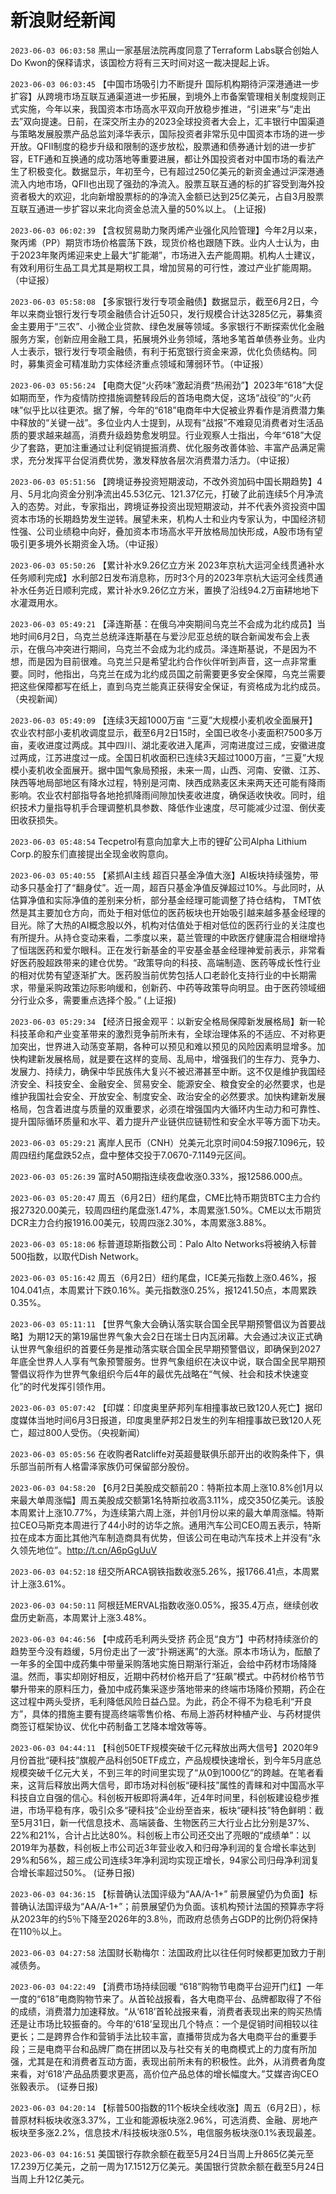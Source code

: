 # 新浪财经新闻
`2023-06-03 06:03:58` 黑山一家基层法院再度同意了Terraform Labs联合创始人Do Kwon的保释请求，该国检方将有三天时间对这一裁决提起上诉。

`2023-06-03 06:03:45` 【中国市场吸引力不断提升 国际机构期待沪深港通进一步扩容】从跨境市场互联互通渠道进一步拓展，到境外上市备案管理相关制度规则正式实施，今年以来，我国资本市场高水平双向开放稳步推进，“引进来”与“走出去”双向提速。日前，在深交所主办的2023全球投资者大会上，汇丰银行中国渠道与策略发展股票产品总监刘泽华表示，国际投资者非常乐见中国资本市场的进一步开放。QFII制度的稳步升级和限制的逐步放松，股票通和债券通计划的进一步扩容，ETF通和互换通的成功落地等重要进展，都让外国投资者对中国市场的看法产生了积极变化。数据显示，年初至今，已有超过250亿美元的新资金通过沪深港通流入内地市场，QFII也出现了强劲的净流入。股票互联互通的标的扩容受到海外投资者极大的欢迎，北向新增股票标的的净流入金额已达到25亿美元，占自3月股票互联互通进一步扩容以来北向资金总流入量的50%以上。 (上证报)

`2023-06-03 06:02:39` 【含权贸易助力聚丙烯产业强化风险管理】今年2月以来，聚丙烯（PP）期货市场价格震荡下跌，现货价格也跟随下跌。业内人士认为，由于2023年聚丙烯迎来史上最大“扩能潮”，市场进入去产能周期。机构人士建议，有效利用衍生品工具尤其是期权工具，增加贸易的可行性，渡过产业扩能周期。（中证报）

`2023-06-03 05:58:08` 【多家银行发行专项金融债】数据显示，截至6月2日，今年以来商业银行发行专项金融债合计近50只，发行规模合计达3285亿元，募集资金主要用于“三农”、小微企业贷款、绿色发展等领域。多家银行不断探索优化金融服务方案，创新应用金融工具，拓展境外业务领域，落地多笔首单债券业务。业内人士表示，银行发行专项金融债，有利于拓宽银行资金来源，优化负债结构。同时，募集资金可精准助力实体经济重点领域和薄弱环节。（中证报）

`2023-06-03 05:56:24` 【电商大促“火药味”激起消费“热闹劲”】2023年“618”大促如期而至，作为疫情防控措施调整转段后的首场电商大促，这场“战役”的“火药味”似乎比以往更浓。据了解，今年的“618”电商年中大促被业界看作是消费潜力集中释放的“关键一战”。多位业内人士提到，从现有“战报”不难窥见消费者对生活品质的要求越来越高，消费升级趋势愈发明显。行业观察人士指出，今年“618”大促少了套路，更加注重通过让利促销提振消费、优化服务改善体验、丰富产品满足需求，充分发挥平台促消费优势，激发释放各层次消费潜力活力。（中证报）

`2023-06-03 05:51:56` 【跨境证券投资短期波动，不改外资加码中国长期趋势】4月、5月北向资金分别净流出45.53亿元、121.37亿元，打破了此前连续5个月净流入的态势。对此，专家指出，跨境证券投资出现短期波动，并不代表外资投资中国资本市场的长期趋势发生逆转。展望未来，机构人士和业内专家认为，中国经济韧性强、公司业绩稳中向好，叠加资本市场高水平开放格局加快形成，A股市场有望吸引更多境外长期资金入场。（中证报）

`2023-06-03 05:50:26` 【累计补水9.26亿立方米 2023年京杭大运河全线贯通补水任务顺利完成】水利部2日发布消息称，历时3个月的2023年京杭大运河全线贯通补水任务近日顺利完成，累计补水9.26亿立方米，置换了沿线94.2万亩耕地地下水灌溉用水。

`2023-06-03 05:49:21` 【泽连斯基：在俄乌冲突期间乌克兰不会成为北约成员】当地时间6月2日，乌克兰总统泽连斯基在与爱沙尼亚总统的联合新闻发布会上表示，在俄乌冲突进行期间，乌克兰不会成为北约成员。泽连斯基说，不是因为不想，而是因为目前很难。乌克兰只是希望北约合作伙伴听到声音，这一点非常重要。同时，他指出，乌克兰在成为北约成员国之前需要更多安全保障，乌克兰需要把这些保障都写在纸上，直到乌克兰能真正获得安全保证，有资格成为北约成员。（央视新闻）

`2023-06-03 05:49:09` 【连续3天超1000万亩 “三夏”大规模小麦机收全面展开】农业农村部小麦机收调度显示，截至6月2日15时，全国已收冬小麦面积7500多万亩，麦收进度过两成。其中四川、湖北麦收进入尾声，河南进度过三成，安徽进度过两成，江苏进度过一成。全国日机收面积已连续3天超过1000万亩，“三夏”大规模小麦机收全面展开。据中国气象局预报，未来一周，山西、河南、安徽、江苏、陕西等地局部地区有降水过程，特别是河南、陕西成熟麦区未来两天还可能有降雨影响。农业农村部指导各地抢抓降雨间隙加快麦收进度，确保适收快收。同时，组织技术力量指导机手合理调整机具参数、降低作业速度，尽可能减少过湿、倒伏麦田收获损失。

`2023-06-03 05:48:54` Tecpetrol有意向加拿大上市的锂矿公司Alpha Lithium Corp.的股东们直接提出全现金收购意向。

`2023-06-03 05:40:55` 【紧抓AI主线 超百只基金净值大涨】AI板块持续强势，带动多只基金打了“翻身仗”。近一周，超百只基金净值反弹超过10%。与此同时，从估算净值和实际净值的差别来分析，部分基金经理可能调整了持仓结构， TMT依然是其主要加仓方向，而处于相对低位的医药板块也开始吸引越来越多基金经理的目光。除了大热的AI概念股以外，机构对估值处于相对低位的医药行业的关注度也有所提升。从持仓变动来看，二季度以来，葛兰管理的中欧医疗健康混合相继增持了恒瑞医药和爱尔眼科。正在发行新基金的平安基金基金经理神爱前表示，非常看好医药股超跌带来的建仓优势。“政策导向的科技、高端制造、医药等成长性行业的相对优势有望逐渐扩大。医药股当前优势包括人口老龄化支持行业的中长期需求，带量采购政策边际影响缓和，创新药、中药等政策导向明显。由于医药领域细分行业众多，需要重点选择个股。” (上证报)

`2023-06-03 05:29:34` 【经济日报金观平：以新安全格局保障新发展格局】新一轮科技革命和产业变革带来的激烈竞争前所未有，全球治理体系的不适应、不对称更加突出，世界进入动荡变革期，各种可以预见和难以预见的风险因素明显增多。加快构建新发展格局，就是要在这样的变局、乱局中，增强我们的生存力、竞争力、发展力、持续力，确保中华民族伟大复兴不被迟滞甚至中断。这不仅是维护我国经济安全、科技安全、金融安全、贸易安全、能源安全、粮食安全的必然要求，也是维护我国社会安全、开放安全、制度安全、政治安全的必然要求。加快构建新发展格局，包含着进度与质量的双重要求，必须在增强国内大循环内生动力和可靠性、提升国际循环质量和水平、着力提升产业链供应链韧性和安全水平等方面下功夫。

`2023-06-03 05:29:21` 离岸人民币（CNH）兑美元北京时间04:59报7.1096元，较周四纽约尾盘跌52点，盘中整体交投于7.0670-7.1149元区间。

`2023-06-03 05:26:39` 富时A50期指连续夜盘收涨0.33%，报12586.000点。

`2023-06-03 05:20:47` 周五（6月2日）纽约尾盘，CME比特币期货BTC主力合约报27320.00美元，较周四纽约尾盘涨1.47%，本周累涨1.50%。CME以太币期货DCR主力合约报1916.00美元，较周四涨2.30%，本周累涨3.88%。

`2023-06-03 05:18:06` 标普道琼斯指数公司：Palo Alto Networks将被纳入标普500指数，以取代Dish Network。

`2023-06-03 05:16:42` 周五（6月2日）纽约尾盘，ICE美元指数上涨0.46%，报104.041点，本周累计下跌0.16%。美元指数涨0.25%，报1241.50点，本周累跌0.35%。

`2023-06-03 05:11:11` 【世界气象大会确认落实联合国全民早期预警倡议为首要战略】为期12天的第19届世界气象大会2日在瑞士日内瓦闭幕。大会通过决议正式确认世界气象组织的首要任务是推动落实联合国全民早期预警倡议，即确保到2027年底全世界人人享有气象预警服务。世界气象组织在决议中说，联合国全民早期预警倡议将作为世界气象组织今后4年的最优先战略在“气候、社会和技术快速变化”的时代发挥引领作用。

`2023-06-03 05:07:42` 【印媒：印度奥里萨邦列车相撞事故已致120人死亡】据印度媒体当地时间6月3日报道，印度奥里萨邦2日发生的列车相撞事故已致120人死亡，超过800人受伤。（央视新闻）

`2023-06-03 05:05:56` 在收购者Ratcliffe对英超曼联俱乐部开出的收购条件下，俱乐部当前所有人格雷泽家族仍可保留部分股份。

`2023-06-03 04:58:20` 【6月2日美股成交额前20：特斯拉本周上涨10.8%创1月以来最大单周涨幅】周五美股成交额第1名特斯拉收高3.11%，成交350亿美元。该股本周累计上涨10.77%，为连续第六周上涨，并创1月份以来的最大单周涨幅。特斯拉CEO马斯克本周进行了44小时的访华之旅。通用汽车公司CEO周五表示，特斯拉在成本方面比其他汽车制造商具有优势，但该公司在电动汽车技术上并没有“永久领先地位”。http://t.cn/A6pGgUuV

`2023-06-03 04:52:18` 纽交所ARCA钢铁指数收涨5.26%，报1766.41点，本周累计上涨3.61%。

`2023-06-03 04:50:11` 阿根廷MERVAL指数收涨0.05%，报35.4万点，继续创收盘历史新高，本周累计上涨3.48%。

`2023-06-03 04:46:56` 【中成药毛利两头受挤 药企觅“良方”】中药材持续涨价的趋势至今没有趋缓，5月份走出了一波“扑朔迷离”的大涨。原本市场认为，酝酿了一年多的全国中成药集中带量采购落地实施日期渐行渐近，会给中药材市场降降温。然而，事实却刚好相反，近期中药材价格开启了“狂飙”模式。中药材价格节节攀升带来的原料压力，叠加中成药集采逐步落地带来的终端市场降价预期，药企在这过程中两头受挤，毛利降低风险日益凸显。为此，药企不得不为稳毛利“开良方”，具体的措施主要有提高终端零售价格、布局上游药材种植产业、与药材提供商签订框架协议、优化中药制备工艺降本增效等等。

`2023-06-03 04:44:11` 【科创50ETF规模突破千亿元释放出两大信号】2020年9月份首批“硬科技”旗舰产品科创50ETF成立，产品规模快速增长，到今年5月底总规模突破千亿元大关，不到三年的时间里实现了“从0到1000亿”的跨越。在笔者看来，这背后释放出两大信号，即市场对科创板“硬科技”属性的青睐和对中国高水平科技自立自强的信心。科创板开板即将满4年，近4年时间里，科创板建设稳步推进，市场平稳有序，吸引众多“硬科技”企业纷至沓来，板块“硬科技”特色鲜明：截至5月31日，新一代信息技术、高端装备、生物医药三大行业占比分别是37%、22%和21%，合计占比达80%。科创板上市公司还交出了亮眼的“成绩单”：以2019年为基数，科创板上市公司近3年营业收入和归母净利润的复合增长率达到29%和56%，超三成公司连续3年净利润均实现正增长，94家公司归母净利润复合增长率超过50%。 (证券日报)

`2023-06-03 04:36:15` 【标普确认法国评级为“AA/A-1+” 前景展望仍为负面】标普确认法国评级为“AA/A-1+”；前景展望仍为负面。该机构预计法国的预算赤字将从2023年的约5％下降至2026年的3.8％，而政府总债务占GDP的比例仍将保持在110％以上。

`2023-06-03 04:27:58` 法国财长勒梅尔：法国政府比以往任何时候都更加致力于削减债务。

`2023-06-03 04:22:49` 【消费市场持续回暖 “618”购物节电商平台迎开门红】一年一度的“618”电商购物节来了。从首轮战报看，各大电商平台、品牌都取得了不俗的成绩，消费潜力加速释放。“从‘618’首轮战报来看，消费者表现出来的购买热情还是让市场比较振奋的。今年的‘618’呈现出几个特点：一个是促销时间相较以往更长；二是跨界合作和营销手法比较丰富，直播带货成为各大电商平台的重要手段；三是电商平台和品牌厂商在拼团以及与社交有关的电商模式上的力度有所加强，尤其是在和消费者互动方面，表现出前所未有的积极性。此外，从消费者角度来看，对‘618’产品品质要求更高，高价位产品总体的增长幅度大。”艾媒咨询CEO张毅表示。 (证券日报)

`2023-06-03 04:20:14` 【标普500指数的11个板块全线收涨】周五（6月2日），标普原材料板块收涨3.37%，工业和能源板块涨2.96%，可选消费、金融、房地产板块至多涨2.2%，信息技术/科技板块涨0.5%，电信服务板块涨0.1%表现最差。

`2023-06-03 04:16:51` 美国银行存款余额在截至5月24日当周上升865亿美元至17.239万亿美元，之前一周为17.1512万亿美元。美国银行贷款余额在截至5月24日当周上升12亿美元。


